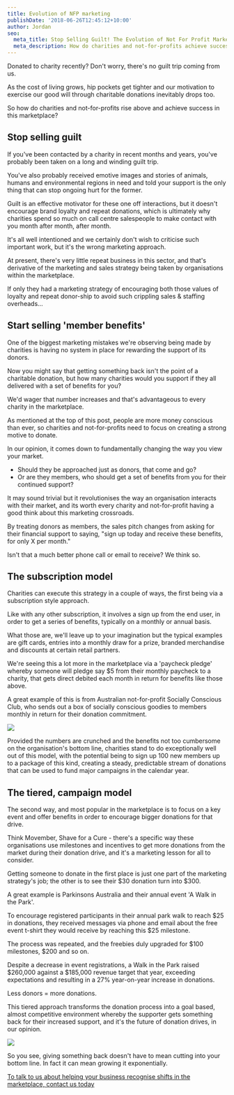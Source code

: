 ```yaml
---
title: Evolution of NFP marketing
publishDate: '2018-06-26T12:45:12+10:00'
author: Jordan
seo:
  meta_title: Stop Selling Guilt! The Evolution of Not For Profit Marketing | Marketplace Strategy Solutions
  meta_description: How do charities and not-for-profits achieve success in this marketplace? There’s very little repeat business in this sector primarily due to the marketing and sales strategies being implemented. Here we discuss how to do NFP marketing successfully.
---
```

Donated to charity recently? Don't worry, there's no guilt trip coming from us.

As the cost of living grows, hip pockets get tighter and our motivation to exercise our good will through charitable donations inevitably drops too.

So how do charities and not-for-profits rise above and achieve success in this marketplace?

## Stop selling guilt

If you've been contacted by a charity in recent months and years, you've probably been taken on a long and winding guilt trip.

You've also probably received emotive images and stories of animals, humans and environmental regions in need and told your support is the only thing that can stop ongoing hurt for the former.

Guilt is an effective motivator for these one off interactions, but it doesn't encourage brand loyalty and repeat donations, which is ultimately why charities spend so much on call centre salespeople to make contact with you month after month, after month.

It's all well intentioned and we certainly don't wish to criticise such important work, but it's the wrong marketing approach.

At present, there's very little repeat business in this sector, and that's derivative of the marketing and sales strategy being taken by organisations within the marketplace.

If only they had a marketing strategy of encouraging both those values of loyalty and repeat donor-ship to avoid such crippling sales & staffing overheads...

## Start selling 'member benefits'

One of the biggest marketing mistakes we're observing being made by charities is having no system in place for rewarding the support of its donors.

Now you might say that getting something back isn't the point of a charitable donation, but how many charities would you support if they all delivered with a set of benefits for you?

We'd wager that number increases and that's advantageous to every charity in the marketplace.

As mentioned at the top of this post, people are more money conscious than ever, so charities and not-for-profits need to focus on creating a strong motive to donate.

In our opinion, it comes down to fundamentally changing the way you view your market.

* Should they be approached just as donors, that come and go?
* Or are they members, who should get a set of benefits from you for their continued support?

It may sound trivial but it revolutionises the way an organisation interacts with their market, and its worth every charity and not-for-profit having a good think about this marketing crossroads.

By treating donors as members, the sales pitch changes from asking for their financial support to saying, "sign up today and receive these benefits, for only X per month."

Isn't that a much better phone call or email to receive? We think so.

## The subscription model

Charities can execute this strategy in a couple of ways, the first being via a subscription style approach.

Like with any other subscription, it involves a sign up from the end user, in order to get a series of benefits, typically on a monthly or annual basis.

What those are, we'll leave up to your imagination but the typical examples are gift cards, entries into a monthly draw for a prize, branded merchandise and discounts at certain retail partners.

We're seeing this a lot more in the marketplace via a 'paycheck pledge' whereby someone will pledge say $5 from their monthly paycheck to a charity, that gets direct debited each month in return for benefits like those above.

A great example of this is from Australian not-for-profit Socially Conscious Club, who sends out a box of socially conscious goodies to members monthly in return for their donation commitment.

![](/img/charity-subscription-2.png)

Provided the numbers are crunched and the benefits not too cumbersome on the organisation's bottom line, charities stand to do exceptionally well out of this model, with the potential being to sign up 100 new members up to a package of this kind, creating a steady, predictable stream of donations that can be used to fund major campaigns in the calendar year.

## The tiered, campaign model

The second way, and most popular in the marketplace is to focus on a key event and offer benefits in order to encourage bigger donations for that drive.

Think Movember, Shave for a Cure - there's a specific way these organisations use milestones and incentives to get more donations from the market during their donation drive, and it's a marketing lesson for all to consider.

Getting someone to donate in the first place is just one part of the marketing strategy's job; the other is to see their $30 donation turn into $300.

A great example is Parkinsons Australia and their annual event 'A Walk in the Park'.

To encourage registered participants in their annual park walk to reach $25 in donations, they received messages via phone and email about the free event t-shirt they would receive by reaching this $25 milestone.

The process was repeated, and the freebies duly upgraded for $100 milestones, $200 and so on.

Despite a decrease in event registrations, a Walk in the Park raised $260,000 against a $185,000 revenue target that year, exceeding expectations and resulting in a 27% year-on-year increase in donations.

Less donors = more donations.

This tiered approach transforms the donation process into a goal based, almost competitive environment whereby the supporter gets something back for their increased support, and it's the future of donation drives, in our opinion.

![](/img/tiered-charity.jpg)

So you see, giving something back doesn't have to mean cutting into your bottom line. In fact it can mean growing it exponentially.

[To talk to us about helping your business recognise shifts in the marketplace, contact us today](https://marketplacestrategysolutions.com.au/contact/)
